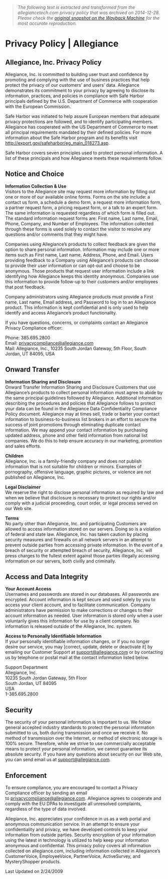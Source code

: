 > *The following text is extracted and transformed from the allegiancetech.com privacy policy that was archived on 2014-12-28. Please check the [original snapshot on the Wayback Machine](https://web.archive.org/web/20141228074120id_/https%3A//www.allegiance.com/privacy) for the most accurate reproduction.*

# Privacy Policy | Allegiance

## Allegiance, Inc. Privacy Policy

Allegiance, Inc. is committed to building user trust and confidence by promoting and complying with the use of business practices that help protect the privacy of our customers’ and users’ data. Allegiance demonstrates its commitment to your privacy by agreeing to disclose its information, practices, and policies in compliance with Safe Harbor principals defined by the U.S. Department of Commerce with cooperation with the European Commission.

Safe Harbor was initiated to help assure European members that adequate privacy protections are followed, and to identify participating members. Allegiance has cooperated with the US Department of Commerce to meet all principal requirements mandated by their defined policies. For more information about the Safe Harbor program and its benefits visit <http://export.gov/safeharbor/eg_main_018273.asp>.

Safe Harbor covers seven principles used to protect personal information. A list of these principals and how Allegiance meets these requirements follow.

## Notice and Choice

**Information Collection & Use**  
Visitors to the Allegiance site may request more information by filling out one or more of our available online forms. Forms on the site include: a contact us form, a schedule a demo form, a request more information form, a partner request form, a pricing request form, or a talk to an expert form. The same information is requested regardless of which form is filled out. The standard information request forms are: First name, Last name, Email, Phone, Company, and Number of Employees. The information collected through these forms is used solely to contact the visitor to resolve any questions and/or comments that they might have.

Companies using Allegiance’s products to collect feedback are given the option to share personal information. Information may include one or more items such as First name, Last name, Address, Phone, and Email. Users providing feedback to a Company using Allegiance’s products can choose to provide their user information or can opt-out and choose to be anonymous. Those products that request user information include a link identifying how Allegiance keeps this identity anonymous. Companies use this information to provide follow-up to their customers and/or employees that post feedback.

Company administrators using Allegiance products must provide a First name, Last name, Email address, and Password to log in to an Allegiance product. This information is kept confidential and is only used to help identify and access Allegiance’s product functionality.

If you have questions, concerns, or complaints contact an Allegiance Privacy Compliance officer:

Phone: 385.695.2800  
Email: [privacycompliance@allegiance.com](mailto:privacycompliance@allegiance.com)  
Mail: Allegiance, Inc., 10235 South Jordan Gateway, 5th Floor, South Jordan, UT 84095, USA

## Onward Transfer

**Information Sharing and Disclosure**  
Onward Transfer Information Sharing and Disclosure Customers that use Allegiance’s products to collect personal information must agree to abide by the same principal guidelines followed by Allegiance. Additional information describing the procedures and policies that Allegiance follows to protect your data can be found in the Allegiance Data Confidentiality Compliance Policy document. Allegiance may at times sell, trade or barter your contact information to business-to-business list brokers in an effort to secure the success of joint promotions through eliminating duplicate contact information. We may append your contact information by purchasing updated address, phone and other field information from national list companies. We do this to help ensure accuracy in our marketing, promotion and sales efforts.

**Children**  
Allegiance, Inc. is a family-friendly company and does not publish information that is not suitable for children or minors. Examples of pornography, offensive language, graphic pictures, or violence are not published on Allegiance, Inc.

**Legal Disclaimer**  
We reserve the right to disclose personal information as required by law and when we believe that disclosure is necessary to protect our rights and/or comply with a judicial proceeding, court order, or legal process served on our Web site.

**Terms**  
No party other than Allegiance, Inc. and participating Customers are allowed to access information stored on our servers. Doing so is a violation of federal and state law. Allegiance, Inc. has taken caution by placing security measures and firewalls on all network servers in an attempt to prevent outside parties from accessing private information. In the event of a breach of security or attempted breach of security, Allegiance, Inc. will press charges to the fullest extent against those parties illegally accessing information on our servers, both civilly and criminally.

## Access and Data Integrity

**Your Account Access**  
Usernames and passwords are stored in our databases. All passwords are encrypted. Account information is kept secure and used solely by you to access your client account, and to facilitate communication. Company administrators have permission to make corrections or changes to their account information as needed. User information is stored only when a user voluntarily gives this information for use by a client company. No information is released outside of the Allegiance, Inc. system.

**Access to Personally Identifiable Information**  
If your personally identifiable information changes, or if you no longer desire our service, you may [correct, update, delete or deactivate it] by emailing our Customer Support at [support@allegiance.com](mailto:support@allegiance.com) or by contacting us by telephone or postal mail at the contact information listed below.

Support Department  
Allegiance, Inc.  
10235 South Jordan Gateway, 5th Floor  
South Jordan, UT 84095  
USA  
1-385.695.2800

## Security

The security of your personal information is important to us. We follow general accepted industry standards to protect the personal information submitted to us, both during transmission and once we receive it. No method of transmission over the Internet, or method of electronic storage is 100% secure. Therefore, while we strive to use commercially acceptable means to protect your personal information, we cannot guarantee its absolute security. If you have any questions about security on our Web site, you can send email us at [support@allegiance.com](mailto:support@allegiance.com).

## Enforcement

To ensure compliance, you are encouraged to contact a Privacy Compliance officer by sending an email to [privacycompliance@allegiance.com](mailto:privacycompliance@allegiance.com). Allegiance agrees to cooperate and comply with the EU DPAs to investigate all unresolved complaints, regardless of the type of data involved.

Allegiance, Inc. appreciates your confidence in us as a web portal and anonymous communication service. In an attempt to ensure your confidentiality and privacy, we have developed controls to keep your information from outside parties. Security encryption of your information using the latest in technology is utilized to help keep your information anonymous and confidential. This privacy policy covers all information collected on allegiance.com, including information collected in Allegiance’s CustomerVoice, EmployeeVoice, PartnerVoice, ActiveSurvey, and MysteryShopper products.

Last Updated on 2/24/2009

